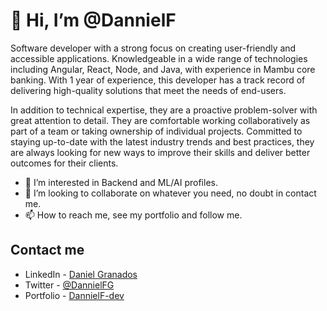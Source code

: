 #  👋 Hi, I’m @DannielF

Software developer with a strong focus on creating user-friendly and accessible applications. Knowledgeable in a wide range of technologies including Angular, React, Node, and Java, with experience in Mambu core banking. With 1 year of experience, this developer has a track record of delivering high-quality solutions that meet the needs of end-users.

In addition to technical expertise, they are a proactive problem-solver with great attention to detail. They are comfortable working collaboratively as part of a team or taking ownership of individual projects. Committed to staying up-to-date with the latest industry trends and best practices, they are always looking for new ways to improve their skills and deliver better outcomes for their clients.


- 👀 I’m interested in Backend and ML/AI profiles.
- 💞️ I’m looking to collaborate on whatever you need, no doubt in contact me.
- 📫 How to reach me, see my portfolio and follow me.


## Contact me

* LinkedIn - [Daniel Granados](https://www.linkedin.com/in/dannielf-devsoftware/)
* Twitter - [@DannielFG](https://twitter.com/DannielFG)
* Portfolio - [DannielF-dev](https://dannielfg-portfolio.webflow.io/)


<!---
DannielF/DannielF is a ✨ special ✨ repository because its `README.md` (this file) appears on your GitHub profile.
You can click the Preview link to take a look at your changes.
--->
